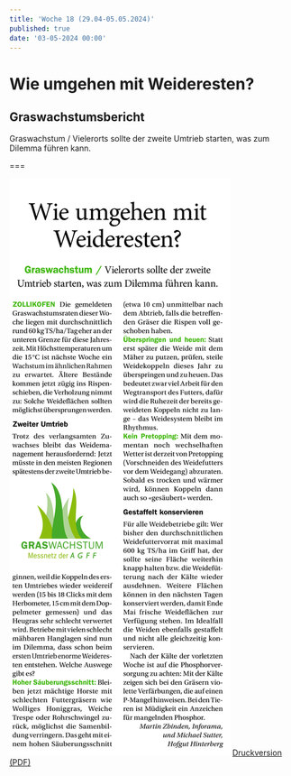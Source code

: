 ```yaml
---
title: 'Woche 18 (29.04-05.05.2024)'
published: true
date: '03-05-2024 00:00'
---
```


# Wie umgehen mit Weideresten?
## Graswachstumsbericht

Graswachstum / Vielerorts sollte der zweite Umtrieb starten, was zum Dilemma führen kann.

===

![2024-05-03_Wie%20umgehen%20mit%20Weideresten](2024-05-03_Wie%20umgehen%20mit%20Weideresten.jpg "2024-05-03_Wie%20umgehen%20mit%20Weideresten")
[Druckversion (PDF)](2024-05-03_Wie%20umgehen%20mit%20Weideresten%20+%20Fruehlingstagung%20IG%20Weidemilch.pdf)
